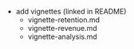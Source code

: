 
- add vignettes (linked in README)
    + vignette-retention.md
    + vignette-revenue.md
    + vignette-analysis.md
